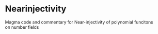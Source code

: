 # Nearinjectivity
Magma code and commentary for Near-injectivity of polynomial funcitons on number fields
